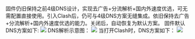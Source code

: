 固件仍旧保持之前4级DNS设计，实现去广告+分流解析+国内外速度优选，可无需配置直接使用。引入Clash后，仍可与4级DNS方案无缝集成。依旧保持去广告+分流解析+国内外速度优选的能力。关闭后，自动恢复为默认方案。
固件默认DNS方案如下:
![](https://raw.githubusercontent.com/wiki/xiaoqingfengATGH/HomeLede/DNS/1Default.png)
DNS解析示意图：
![](https://raw.githubusercontent.com/wiki/xiaoqingfengATGH/HomeLede/DNS/2DNSResolutionProcess.png)
当打开Clash时，DNS方案如下：
![](https://raw.githubusercontent.com/wiki/xiaoqingfengATGH/HomeLede/DNS/3DNSwithClash.png)